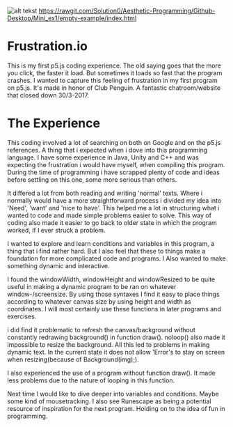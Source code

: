 
![alt tekst](ClubPenguin.png)
https://rawgit.com/Solution0/Aesthetic-Programming/Github-Desktop/Mini_ex1/empty-example/index.html

# Frustration.io
This is my first p5.js coding experience.
The old saying goes that the more you click, the faster it load. But sometimes it loads so fast that the program crashes. I wanted to capture this feeling of frustration in my first program on p5.js.
It's made in honor of Club Penguin. A fantastic chatroom/website that closed down 30/3-2017.


# The Experience
This coding involved a lot of searching on both on Google and on the p5.js references. A thing that i expected when i dove into this programming language. I have some experience in Java, Unity and C++ and was expecting the frustration i would have myself, when compiling this program. During the time of programming i have scrapped plenty of code and ideas before settling on this one, some more serious than others.

It differed a lot from both reading and writing 'normal' texts. Where i normally would have a more straightforward process i divided my idea into 'Need', 'want' and 'nice to have'. This helped me a lot in structuring what i wanted to code and made simple problems easier to solve. This way of coding also made it easier to go back to older state in which the program worked, if I ever struck a problem.

I wanted to explore and learn conditions and variables in this program, a thing that i find rather hard. But I also feel that these to things make a foundation for more complicated code and programs. I Also wanted to make something dynamic and interactive.

I found the windowWidth, windowHeight and windowResized to be quite useful in making a dynamic program to be ran on whatever window-/screensize. By using those syntaxes I find it easy to place things according to whatever canvas size by using height and width as coordinates. I will most certainly use these functions in later programs and exercises.

i did find it problematic to refresh the canvas/background without constantly redrawing background() in function draw(). noloop() also made it impossible to resize the background. All this led to problems in making dynamic text. In the current state it does not allow 'Error's to stay on screen when resizing(because of Background(img);).

I also experienced the use of a program without function draw(). It made less problems due to the nature of looping in this function.

Next time I would like to dive deeper into variables and conditions. Maybe some kind of mousetracking. I also see Runescape as being a potential resource of inspiration for the next program. Holding on to the idea of fun in programming. 
